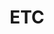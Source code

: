 ---
layout: board
title: ETC
permalink: categories/etc/
author_profile: false
sidebar:
    nav: "category"
---